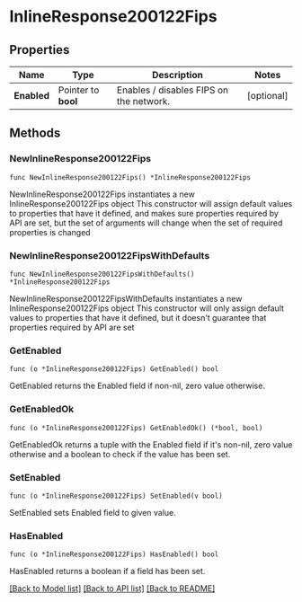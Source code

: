 # InlineResponse200122Fips

## Properties

Name | Type | Description | Notes
------------ | ------------- | ------------- | -------------
**Enabled** | Pointer to **bool** | Enables / disables FIPS on the network. | [optional] 

## Methods

### NewInlineResponse200122Fips

`func NewInlineResponse200122Fips() *InlineResponse200122Fips`

NewInlineResponse200122Fips instantiates a new InlineResponse200122Fips object
This constructor will assign default values to properties that have it defined,
and makes sure properties required by API are set, but the set of arguments
will change when the set of required properties is changed

### NewInlineResponse200122FipsWithDefaults

`func NewInlineResponse200122FipsWithDefaults() *InlineResponse200122Fips`

NewInlineResponse200122FipsWithDefaults instantiates a new InlineResponse200122Fips object
This constructor will only assign default values to properties that have it defined,
but it doesn't guarantee that properties required by API are set

### GetEnabled

`func (o *InlineResponse200122Fips) GetEnabled() bool`

GetEnabled returns the Enabled field if non-nil, zero value otherwise.

### GetEnabledOk

`func (o *InlineResponse200122Fips) GetEnabledOk() (*bool, bool)`

GetEnabledOk returns a tuple with the Enabled field if it's non-nil, zero value otherwise
and a boolean to check if the value has been set.

### SetEnabled

`func (o *InlineResponse200122Fips) SetEnabled(v bool)`

SetEnabled sets Enabled field to given value.

### HasEnabled

`func (o *InlineResponse200122Fips) HasEnabled() bool`

HasEnabled returns a boolean if a field has been set.


[[Back to Model list]](../README.md#documentation-for-models) [[Back to API list]](../README.md#documentation-for-api-endpoints) [[Back to README]](../README.md)


